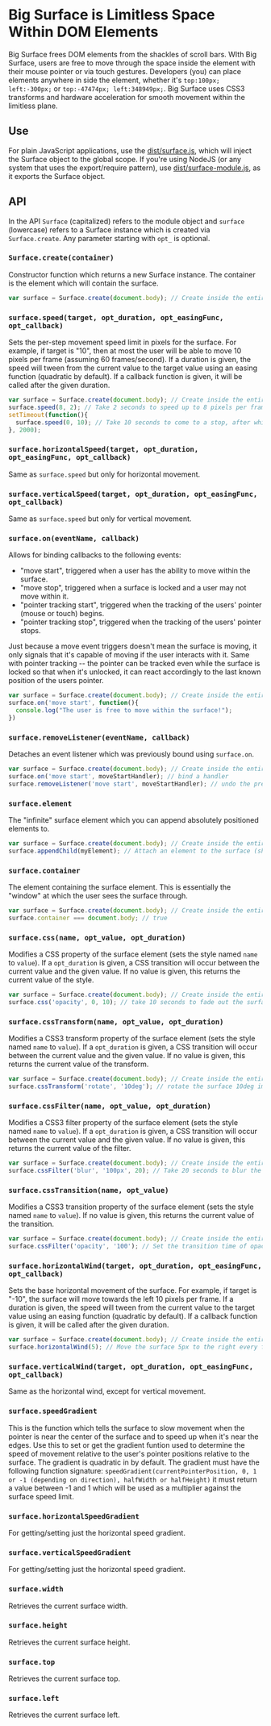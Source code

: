 # Big Surface is Limitless Space Within DOM Elements

Big Surface frees DOM elements from the shackles of scroll bars. WIth Big Surface, users are free to move through 
the space inside the element with their mouse pointer or via touch gestures. Developers (you) can place elements 
anywhere in side the element, whether it's `top:100px; left:-300px;` or `top:-47474px; left:348949px;`. Big Surface 
uses CSS3 transforms and hardware acceleration for smooth movement within the limitless plane.

## Use
For plain JavaScript applications, use the [dist/surface.js](https://raw.github.com/oztu/big-surface/master/dist/surface.js), which will inject the Surface object to the global
scope. If you're using NodeJS (or any system that uses the export/require pattern), use [dist/surface-module.js](https://raw.github.com/oztu/big-surface/master/dist/surface-module.js), 
as it exports the Surface object.

## API
In the API `Surface` (capitalized) refers to the module object and `surface` (lowercase) refers to a 
Surface instance which is created via `Surface.create`. Any parameter starting with `opt_` is optional.

### `Surface.create(container)`
Constructor function which returns a new Surface instance. The container is the element which will contain
the surface.

```javascript
var surface = Surface.create(document.body); // Create inside the entire document body
```

### `surface.speed(target, opt_duration, opt_easingFunc, opt_callback)`
Sets the per-step movement speed limit in pixels for the surface. For example, if target is "10", then at most the
user will be able to move 10 pixels per frame (assuming 60 frames/second). If a duration is given, the speed
will tween from the current value to the target value using an easing function (quadratic by default). If a callback
function is given, it will be called after the given duration.

```javascript
var surface = Surface.create(document.body); // Create inside the entire document body
surface.speed(8, 2); // Take 2 seconds to speed up to 8 pixels per frame in 2 second, this will trigger 'move start'
setTimeout(function(){
  surface.speed(0, 10); // Take 10 seconds to come to a stop, after which the 'move stop' will fire
}, 2000);
```

### `surface.horizontalSpeed(target, opt_duration, opt_easingFunc, opt_callback)`
Same as `surface.speed` but only for horizontal movement.

### `surface.verticalSpeed(target, opt_duration, opt_easingFunc, opt_callback)`
Same as `surface.speed` but only for vertical movement.

### `surface.on(eventName, callback)`
Allows for binding callbacks to the following events:

* "move start", triggered when a user has the ability to move within the surface.
* "move stop", triggered when a surface is locked and a user may not move within it.
* "pointer tracking start", triggered when the tracking of the users' pointer (mouse or touch) begins.
* "pointer tracking stop", triggered when the tracking of the users' pointer stops.

Just because a move event triggers doesn't mean the surface is moving, it only signals that it's capable of moving
if the user interacts with it. Same with pointer tracking -- the pointer can be tracked even while the surface
is locked so that when it's unlocked, it can react accordingly to the last known position of the users pointer.

```javascript
var surface = Surface.create(document.body); // Create inside the entire document body
surface.on('move start', function(){
  console.log("The user is free to move within the surface!");
})
```

### `surface.removeListener(eventName, callback)`
Detaches an event listener which was previously bound using `surface.on`.

```javascript
var surface = Surface.create(document.body); // Create inside the entire document body
surface.on('move start', moveStartHandler); // bind a handler
surface.removeListener('move start', moveStartHandler); // undo the previous line of code
```

### `surface.element`
The "infinite" surface element which you can append absolutely positioned elements to.

```javascript
var surface = Surface.create(document.body); // Create inside the entire document body
surface.appendChild(myElement); // Attach an element to the surface (should be absolutely positioned)
```

### `surface.container`
The element containing the surface element. This is essentially the "window" at which the user sees the surface through.

```javascript
var surface = Surface.create(document.body); // Create inside the entire document body
surface.container === document.body; // true
```

### `surface.css(name, opt_value, opt_duration)`
Modifies a CSS property of the surface element (sets the style named `name` to `value`). If a `opt_duration` is given,
a CSS transition will occur between the current value and the given value. If no value is given, this returns
the current value of the style.

```javascript
var surface = Surface.create(document.body); // Create inside the entire document body
surface.css('opacity', 0, 10); // take 10 seconds to fade out the surface
```

### `surface.cssTransform(name, opt_value, opt_duration)`
Modifies a CSS3 transform property of the surface element (sets the style named `name` to `value`). If a 
`opt_duration` is given, a CSS transition will occur between the current value and the given value. If no 
value is given, this returns the current value of the transform.

```javascript
var surface = Surface.create(document.body); // Create inside the entire document body
surface.cssTransform('rotate', '10deg'); // rotate the surface 10deg immediately
```

### `surface.cssFilter(name, opt_value, opt_duration)`
Modifies a CSS3 filter property of the surface element (sets the style named `name` to `value`). If a 
`opt_duration` is given, a CSS transition will occur between the current value and the given value. If no 
value is given, this returns the current value of the filter.

```javascript
var surface = Surface.create(document.body); // Create inside the entire document body
surface.cssFilter('blur', '100px', 20); // Take 20 seconds to blur the surface at 100px
```

### `surface.cssTransition(name, opt_value)`
Modifies a CSS3 transition property of the surface element (sets the style named `name` to `value`). If no 
value is given, this returns the current value of the transition.

```javascript
var surface = Surface.create(document.body); // Create inside the entire document body
surface.cssFilter('opacity', '100'); // Set the transition time of opacity changes to 100 seconds
```

### `surface.horizontalWind(target, opt_duration, opt_easingFunc, opt_callback)`
Sets the base horizontal movement of the surface. For example, if target is "-10", the surface will move towards the
left 10 pixels per frame. If a duration is given, the speed will tween from the current value to the target value 
using an easing function (quadratic by default). If a callback function is given, it will be called after the 
given duration.

```javascript
var surface = Surface.create(document.body); // Create inside the entire document body
surface.horizontalWind(5); // Move the surface 5px to the right every frame
```

### `surface.verticalWind(target, opt_duration, opt_easingFunc, opt_callback)`
Same as the horizontal wind, except for vertical movement.

### `surface.speedGradient`
This is the function which tells the surface to slow movement when the pointer is near the center of the surface
and to speed up when it's near the edges. Use this to set or get the gradient funtion used to determine the 
speed of movement relative to the user's pointer positions relative to the surface. The gradient is quadratic 
in by default. The gradient must have the following function signature: 
`speedGradient(currentPointerPosition, 0, 1 or -1 (depending on direction), halfWidth or halfHeight)`
it must return a value between -1 and 1 which will be used as a multiplier against the surface speed limit.

### `surface.horizontalSpeedGradient`
For getting/setting just the horizontal speed gradient.

### `surface.verticalSpeedGradient`
For getting/setting just the horizontal speed gradient.

### `surface.width`
Retrieves the current surface width.

### `surface.height`
Retrieves the current surface height.

### `surface.top`
Retrieves the current surface top.

### `surface.left`
Retrieves the current surface left.
